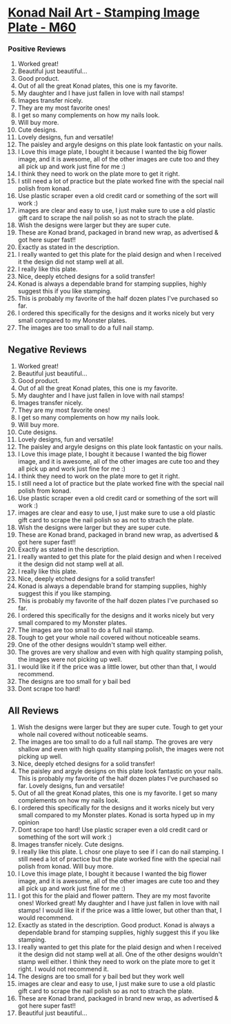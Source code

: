 # [Konad Nail Art - Stamping Image Plate - M60](https://products.checkmycream.com/products/Konad-Nail-Art-Stamping-Image-Plate-M60.html)

### Positive Reviews

<ol>
      <li>Worked great!  </li>
      <li>Beautiful just beautiful...</li>
      <li>Good product.  </li>
      <li>Out of all the great Konad plates, this one is my favorite.  </li>
      <li>My daughter and I have just fallen in love with nail stamps!  </li>
      <li>Images transfer nicely.</li>
      <li>They are my most favorite ones!  </li>
      <li>I get so many complements on how my nails look.</li>
      <li>Will buy more.</li>
      <li>Cute designs.</li>
      <li>Lovely designs, fun and versatile!</li>
      <li>The paisley and argyle designs on this plate look fantastic on your nails.  </li>
      <li>I Love this image plate, I bought it because I wanted the big flower image, and it is awesome, all of the other images are cute too and they all pick up and work just fine for me :)</li>
      <li>I think they need to work on the plate more to get it right.</li>
      <li>I still need a lot of practice but the plate worked fine with the special nail polish from konad.</li>
      <li>Use plastic scraper even a old credit card or something of the sort will work :)</li>
      <li>images are clear and easy to use, I just make sure to use a old plastic gift card to scrape the nail polish so as not to strach the plate.</li>
      <li>Wish the designs were larger but they are super cute.</li>
      <li>These are Konad brand, packaged in brand new wrap, as advertised &amp; got here super fast!!</li>
      <li>Exactly as stated in the description.</li>
      <li>I really wanted to get this plate for the plaid design and when I received it the design did not stamp well at all.</li>
      <li>I really like this plate.</li>
      <li>Nice, deeply etched designs for a solid transfer!</li>
      <li>Konad is always a dependable brand for stamping supplies, highly suggest this if you like stamping.</li>
      <li>This is probably my favorite of the half dozen plates I&#x27;ve purchased so far.  </li>
      <li>I ordered this specifically for the designs and it works nicely but very small compared to my Monster plates.</li>
      <li>The images are too small to do a full nail stamp.  </li>
</ol>


<h2>Negative Reviews</h2>
<ol>
<li> Worked great!  </li>
<li> Beautiful just beautiful...</li>
<li> Good product.  </li>
<li> Out of all the great Konad plates, this one is my favorite.  </li>
<li> My daughter and I have just fallen in love with nail stamps!  </li>
<li> Images transfer nicely.</li>
<li> They are my most favorite ones!  </li>
<li> I get so many complements on how my nails look.</li>
<li> Will buy more.</li>
<li> Cute designs.</li>
<li> Lovely designs, fun and versatile!</li>
<li> The paisley and argyle designs on this plate look fantastic on your nails.  </li>
<li> I Love this image plate, I bought it because I wanted the big flower image, and it is awesome, all of the other images are cute too and they all pick up and work just fine for me :)</li>
<li> I think they need to work on the plate more to get it right.</li>
<li> I still need a lot of practice but the plate worked fine with the special nail polish from konad.</li>
<li> Use plastic scraper even a old credit card or something of the sort will work :)</li>
<li> images are clear and easy to use, I just make sure to use a old plastic gift card to scrape the nail polish so as not to strach the plate.</li>
<li> Wish the designs were larger but they are super cute.</li>
<li> These are Konad brand, packaged in brand new wrap, as advertised &amp; got here super fast!!</li>
<li> Exactly as stated in the description.</li>
<li> I really wanted to get this plate for the plaid design and when I received it the design did not stamp well at all.</li>
<li> I really like this plate.</li>
<li> Nice, deeply etched designs for a solid transfer!</li>
<li> Konad is always a dependable brand for stamping supplies, highly suggest this if you like stamping.</li>
<li> This is probably my favorite of the half dozen plates I&#x27;ve purchased so far.  </li>
<li> I ordered this specifically for the designs and it works nicely but very small compared to my Monster plates.</li>
<li> The images are too small to do a full nail stamp.  </li>
<li> Tough to get your whole nail covered without noticeable seams.</li>
<li> One of the other designs wouldn&#x27;t stamp well either.</li>
<li> The groves are very shallow and even with high quality stamping polish, the images were not picking up well.</li>
<li> I would like it if the price was a little lower, but other than that, I would recommend.</li>
<li> The designs are too small for y bail bed</li>
<li> Dont scrape too hard!</li>
</ol>

<h2>All Reviews</h2>

<ol>
    <li> Wish the designs were larger but they are super cute. Tough to get your whole nail covered without noticeable seams.</li>
    <li> The images are too small to do a full nail stamp.  The groves are very shallow and even with high quality stamping polish, the images were not picking up well.</li>
    <li> Nice, deeply etched designs for a solid transfer!</li>
    <li> The paisley and argyle designs on this plate look fantastic on your nails.  This is probably my favorite of the half dozen plates I&#x27;ve purchased so far.  Lovely designs, fun and versatile!</li>
    <li> Out of all the great Konad plates, this one is my favorite.  I get so many complements on how my nails look.</li>
    <li> I ordered this specifically for the designs and it works nicely but very small compared to my Monster plates. Konad is sorta hyped up in my opinion</li>
    <li> Dont scrape too hard! Use plastic scraper even a old credit card or something of the sort will work :)</li>
    <li> Images transfer nicely. Cute designs.</li>
    <li> I really like this plate. L chosr one playe to see if I can do nail stamping. I still need a lot of practice but the plate worked fine with the special nail polish from konad. Will buy more.</li>
    <li> I Love this image plate, I bought it because I wanted the big flower image, and it is awesome, all of the other images are cute too and they all pick up and work just fine for me :)</li>
    <li> I got this for the plaid and flower pattern.  They are my most favorite ones!  Worked great!  My daughter and I have just fallen in love with nail stamps!  I would like it if the price was a little lower, but other than that, I would recommend.</li>
    <li> Exactly as stated in the description. Good product.  Konad is always a dependable brand for stamping supplies, highly suggest this if you like stamping.</li>
    <li> I really wanted to get this plate for the plaid design and when I received it the design did not stamp well at all. One of the other designs wouldn&#x27;t stamp well either. I think they need to work on the plate more to get it right. I would not recommend it.</li>
    <li> The designs are too small for y bail bed but they work well</li>
    <li> images are clear and easy to use, I just make sure to use a old plastic gift card to scrape the nail polish so as not to strach the plate.</li>
    <li> These are Konad brand, packaged in brand new wrap, as advertised &amp; got here super fast!!</li>
    <li> Beautiful just beautiful...</li>
</ol>




